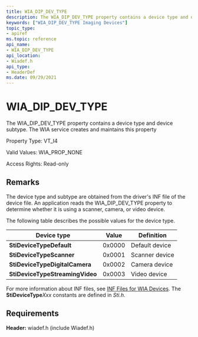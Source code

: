 ```yaml
---
title: WIA_DIP_DEV_TYPE
description: The WIA_DIP_DEV_TYPE property contains a device type and device subtype.
keywords: ["WIA_DIP_DEV_TYPE Imaging Devices"]
topic_type:
- apiref
ms.topic: reference
api_name:
- WIA_DIP_DEV_TYPE
api_location:
- Wiadef.h
api_type:
- HeaderDef
ms.date: 09/29/2021
---
```


# WIA_DIP_DEV_TYPE

The WIA_DIP_DEV_TYPE property contains a device type and device subtype. The WIA service creates and maintains this property

Property Type: VT_I4

Valid Values: WIA_PROP_NONE

Access Rights: Read-only

## Remarks

The device type and subtype are obtained from the driver's INF file of the device file. An application reads the WIA_DIP_DEV_TYPE property to determine whether it is using a scanner, camera, or video device.

The following table describes the possible values for the device type.

| Device type | Value | Definition |
|--|--|--|
| **StiDeviceTypeDefault** | 0x0000 | Default device |
| **StiDeviceTypeScanner** | 0x0001 | Scanner device |
| **StiDeviceTypeDigitalCamera** | 0x0002 | Camera device |
| **StiDeviceTypeStreamingVideo** | 0x0003 | Video device |

For more information about INF files, see [INF Files for WIA Devices](./inf-files-for-wia-devices.md). The **StiDeviceType***Xxx* constants are defined in *Sti.h*.

## Requirements

**Header:** wiadef.h (include Wiadef.h)
